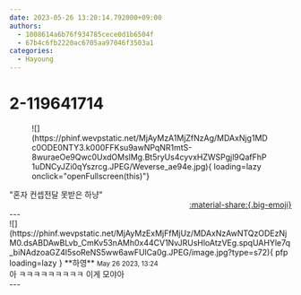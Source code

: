 ```yaml
---
date: 2023-05-26 13:20:14.792000+09:00
authors:
  - 1008614a6b76f934785cece0d1b6504f
  - 67b4c6fb2220ac6705aa97046f3503a1
categories:
  - Hayoung
---
```


# 2-119641714

<div class="post-container" markdown="1">
<div class="content-container md-sidebar__scrollwrap" markdown="1">


<figure markdown="1">
![](https://phinf.wevpstatic.net/MjAyMzA1MjZfNzAg/MDAxNjg1MDc0ODE0NTY3.k000FFKsu9awNPqNR1mtS-8wuraeOe9Qwc0UxdOMslMg.Bt5ryUs4cyvxHZWSPgjl9QafFhP1uDNCyJZi0qYszrcg.JPEG/Weverse_ae94e.jpg){ loading=lazy onclick="openFullscreen(this)"}
</figure>
"혼자 컨셉전달 못받은 하냥"

</div>
</div>

<div style="text-align: right;" markdown="1">
<a href="https://weverse.io/fromis9/fanpost/2-119641714" style="text-align: right;">:material-share:{.big-emoji}</a>
</div>
---

<div class="comments-container md-sidebar__scrollwrap" markdown="1">
<div class="comment" markdown="1">
<div class='id-container' markdown="1">
![](https://phinf.wevpstatic.net/MjAyMzExMjFfMjUz/MDAxNzAwNTQzODEzNjM0.dsABDAwBLvb_CmKv53nAMh0x44CV1NvJRUsHloAtzVEg.spqUAHYle7q_biNAdzoaGZ4l5soReNS5ww6awFUlCa0g.JPEG/image.jpg?type=s72){ pfp loading=lazy }
**<span class="artist">하영</span>** <small>May 26 2023, 13:24</small><br>
</div>
<div class='comment-body' markdown="1">
아 ㅋㅋㅋㅋㅋㅋㅋㅋㅋ 이게 모야아
</div>
</div>
</div>
---
